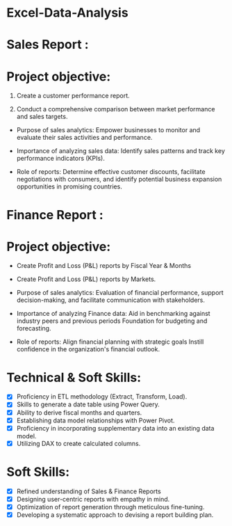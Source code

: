 # Excel-Data-Analysis
# Sales Report :

# Project objective:
1. Create a customer performance report.

2. Conduct a comprehensive comparison between market performance and sales targets.

* Purpose of sales analytics: Empower businesses to monitor and evaluate their sales activities and performance.

* Importance of analyzing sales data: Identify sales patterns and track key performance indicators (KPIs).

* Role of reports: Determine effective customer discounts, facilitate negotiations with consumers, and identify potential business expansion opportunities in promising countries.

# Finance Report :
# Project objective:
* Create Profit and Loss (P&L) reports by Fiscal Year & Months

* Create Profit and Loss (P&L) reports by Markets.

* Purpose of sales analytics: Evaluation of financial performance, support decision-making, and facilitate communication with stakeholders.

* Importance of analyzing Finance data: Aid in benchmarking against industry peers and previous periods Foundation for budgeting and forecasting.

* Role of reports: Align financial planning with strategic goals Instill confidence in the organization's financial outlook.

# Technical & Soft Skills:
- [x]  Proficiency in ETL methodology (Extract, Transform, Load).
- [x] Skills to generate a date table using Power Query.
- [x]  Ability to derive fiscal months and quarters.
- [x] Establishing data model relationships with Power Pivot.
- [x] Proficiency in incorporating supplementary data into an existing data model.
- [x] Utilizing DAX to create calculated columns.

# Soft Skills:
- [x] Refined understanding of Sales & Finance Reports
- [x] Designing user-centric reports with empathy in mind.
- [x] Optimization of report generation through meticulous fine-tuning.
- [x] Developing a systematic approach to devising a report building plan.
